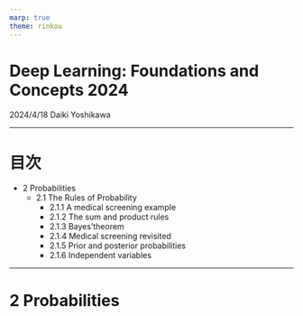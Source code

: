 ```yaml
---
marp: true
theme: rinkou
---
```

<!--
class: title
-->
# Deep Learning: Foundations and Concepts 2024

2024/4/18 Daiki Yoshikawa

---
<!--
class: slides
-->
# 目次
- 2 Probabilities  
  - 2.1 The Rules of Probability  
    - 2.1.1 A medical screening example
    - 2.1.2 The sum and product rules
    - 2.1.3 Bayes’theorem
    - 2.1.4 Medical screening revisited
    - 2.1.5 Prior and posterior probabilities
    - 2.1.6 Independent variables

---
<!--
class: slides
-->
# 2 Probabilities

